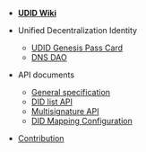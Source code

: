 - [**UDID Wiki**](/)

- Unified Decentralization Identity

  - [UDID Genesis Pass Card](zh-tw/about-udid.md)
  - [DNS DAO](zh-tw/about-udid.md)

- API documents

  - [General specification](zh-tw/api-specification.md)
  - [DID list API](zh-tw/api-did-list.md)
  - [Multisignature API](zh-tw/api-multisignature.md)
  - [DID Mapping Configuration](zh-tw/app-udid-mapping-zh-tw.md)

- [Contribution](zh-tw/contribution.md)
